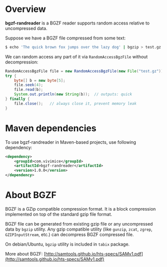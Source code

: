 # Overview

**bgzf-randreader** is a BGZF reader supports random access relative to uncompressed data.

Suppose we have a BGZF file compressed from some text:

```sh
$ echo 'The quick brown fox jumps over the lazy dog' | bgzip > test.gz
```

We can random access any part of it via `RandomAccessBgzFile` without decompression:

```java
RandomAccessBgzFile file = new RandomAccessBgzFile(new File("test.gz"));
try {
    byte[] b = new byte[5];
    file.seek(4);
    file.read(b);
    System.out.println(new String(b));  // outputs: quick
} finally {
    file.close();   // always close it, prevent memory leak
}
```

# Maven dependencies

To use bgzf-randreader in Maven-based projects, use following dependency:

```xml
<dependency>
    <groupId>com.vivimice</groupId>
    <artifactId>bgzf-randreader</artifactId>
    <version>1.0.0</version>
</dependency>
```

# About BGZF

BGZF is a GZip compatible compression format. It is a block compression implemented on top of the standard gzip file format.

BGZF file can be generated from existing gzip file or any uncompressed data by `bgzip` utility. Any gzip compatible utility (like `gunzip`, `zcat`, `zgrep`, `GZIPInputStream`, etc.) can decompress BGZF compressed file.

On debian/Ubuntu, `bgzip` utility is included in `tabix` package.

More about BGZF: [http://samtools.github.io/hts-specs/SAMv1.pdf](http://samtools.github.io/hts-specs/SAMv1.pdf)
